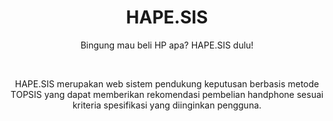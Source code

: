 <h1 align="center">
  HAPE.SIS
</h1>

<p align="center">Bingung mau beli HP apa? HAPE.SIS dulu!</p><br>

<p align="center">HAPE.SIS merupakan web sistem pendukung keputusan berbasis metode TOPSIS yang dapat memberikan rekomendasi pembelian handphone sesuai kriteria spesifikasi yang diinginkan pengguna.</p><br>
